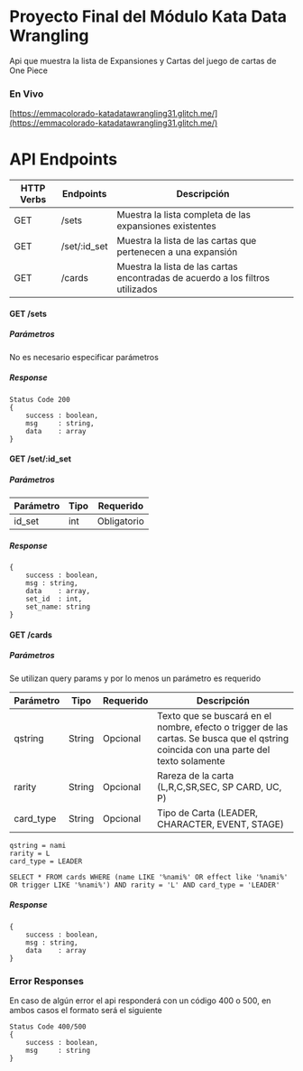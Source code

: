 
# Proyecto Final del Módulo Kata Data Wrangling

Api que muestra la lista de Expansiones y Cartas del juego de cartas de One Piece

### En Vivo
[https://emmacolorado-katadatawrangling31.glitch.me/](https://emmacolorado-katadatawrangling31.glitch.me/)

# API Endpoints

| HTTP Verbs | Endpoints | Descripción |  
| --- | --- | --- |  
| GET | /sets | Muestra la lista completa de las expansiones existentes |  
| GET | /set/:id_set | Muestra la lista de las cartas que pertenecen a una expansión |
| GET | /cards| Muestra la lista de las cartas encontradas de acuerdo a los filtros utilizados

#### GET /sets
##### Parámetros
No es necesario especificar parámetros

##### Response

```
Status Code 200
{
	success : boolean,
	msg		: string,
	data	: array
}
```

#### GET /set/:id_set
##### Parámetros
| Parámetro | Tipo | Requerido |  
| --- | --- | --- |  
| id_set | int | Obligatorio |  


##### Response
```
{
	success : boolean,
	msg	: string,
	data	: array,
	set_id	: int,
	set_name: string
}
```

#### GET /cards
##### Parámetros
Se utilizan query params y por lo menos un parámetro es requerido

| Parámetro | Tipo | Requerido |  Descripción |
| --- | --- | --- | --- | 
| qstring | String | Opcional |  Texto que se buscará en el nombre, efecto o trigger de las cartas. Se busca que el qstring coincida con una parte del texto solamente |
| rarity | String | Opcional | Rareza de la carta (L,R,C,SR,SEC, SP CARD, UC, P)|
| card_type | String | Opcional | Tipo de Carta (LEADER, CHARACTER, EVENT, STAGE)

```
qstring = nami
rarity = L
card_type = LEADER

SELECT * FROM cards WHERE (name LIKE '%nami%' OR effect like '%nami%' OR trigger LIKE '%nami%') AND rarity = 'L' AND card_type = 'LEADER'
```


##### Response
```
{
	success : boolean,
	msg	: string,
	data	: array
}
```



### Error Responses
En caso de algún error el api responderá con un código 400 o 500, en ambos casos el formato será el siguiente

```
Status Code 400/500
{
	success	: boolean,
	msg		: string
}
```
